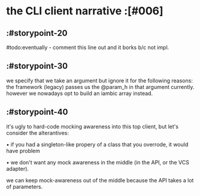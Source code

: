 # the CLI client narrative :[#006]


## :#storypoint-20

#todo:eventually - comment this line out and it borks b/c not impl.



## :#storypoint-30

we specify that we take an argument but ignore it for the following reasons:
the framework (legacy) passes us the @param_h in that argument currently.
however we nowadays opt to build an iambic array instead.



## :#storypoint-40

it's ugly to hard-code mocking awareness into this top client, but let's
consider the alterantives:

• if you had a singleton-like propery of a class that you overrode, it would
  have problem

• we don't want any mock awareness in the middle (in the API, or the VCS
  adapter).

we can keep mock-awareness out of the middle because the API takes a lot of
parameters.
